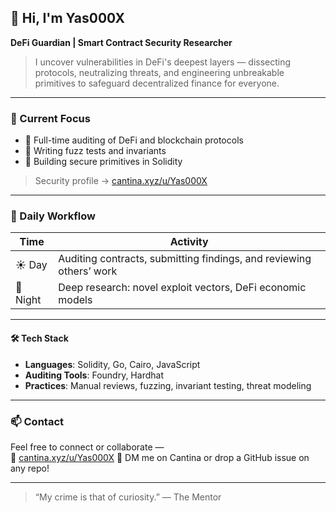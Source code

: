 ## 👋 Hi, I'm Yas000X

**DeFi Guardian | Smart Contract Security Researcher**  

> I uncover vulnerabilities in DeFi's deepest layers — dissecting protocols, neutralizing threats, and engineering unbreakable primitives to safeguard decentralized finance for everyone.
---

### 🧠 Current Focus

- 🔐 Full-time auditing of DeFi and blockchain protocols  
- 🧪 Writing fuzz tests and invariants  
- 🧱 Building secure primitives in Solidity  

> Security profile → [cantina.xyz/u/Yas000X](https://cantina.xyz/u/Yas000X)

---

### 🌙 Daily Workflow

| Time  | Activity |
|-------|----------|
| ☀️ Day | Auditing contracts, submitting findings, and reviewing others’ work | 
| 🌙 Night | Deep research: novel exploit vectors, DeFi economic models |

---

#### 🛠️ Tech Stack

- **Languages**: Solidity, Go, Cairo, JavaScript  
- **Auditing Tools**: Foundry, Hardhat
- **Practices**: Manual reviews, fuzzing, invariant testing, threat modeling

---

### 📫 Contact

Feel free to connect or collaborate —  
🔗 [cantina.xyz/u/Yas000X](https://cantina.xyz/u/Yas000X)
📧 DM me on Cantina or drop a GitHub issue on any repo!

---

> “My crime is that of curiosity.” — The Mentor

